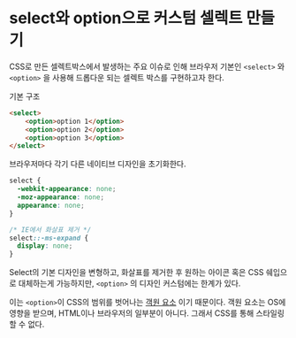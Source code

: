 # select와 option으로 커스텀 셀렉트 만들기

 CSS로 만든 셀렉트박스에서 발생하는 주요 이슈로 인해 브라우저 기본인 `<select>` 와 `<option>` 을 사용해 드롭다운 되는 셀렉트 박스를 구현하고자 한다.

기본 구조

```html
<select>
	<option>option 1</option>
	<option>option 2</option>
	<option>option 3</option>
</select>
```

브라우저마다 각기 다른 네이티브 디자인을 초기화한다.

```css
select {
  -webkit-appearance: none;
  -moz-appearance: none;
  appearance: none;
}

/* IE에서 화살표 제거 */
select::-ms-expand {
  display: none;
}
```

 Select의 기본 디자인을 변형하고, 화살표를 제거한 후 원하는 아이콘 혹은 CSS 쉐입으로 대체하는게 가능하지만, `<option>` 의 디자인 커스텀에는 한계가 있다. 

 이는 `<option>`이 CSS의 범위를 벗어나는 [객원 요소](https://developer.mozilla.org/ko/docs/Web/CSS/Replaced_element) 이기 때문이다. 객원 요소는 OS에 영향을 받으며, HTML이나 브라우저의 일부분이 아니다. 그래서 CSS를 통해 스타일링할 수 없다.